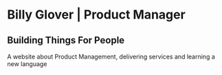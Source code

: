 # Billy Glover | Product Manager
## Building Things For People

A website about Product Management, delivering services and learning a new language
